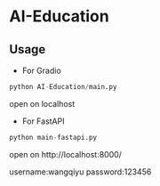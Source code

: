 # AI-Education

## Usage

- For Gradio

```python
python AI-Education/main.py
```

open on localhost

- For FastAPI

```python
python main-fastapi.py
```

open on http://localhost:8000/

username:wangqiyu
password:123456
